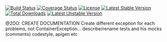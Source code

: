 [![Build Status](https://travis-ci.org/drycart/di.svg?branch=master)](https://travis-ci.org/drycart/di)
[![Coverage Status](https://coveralls.io/repos/github/drycart/di/badge.svg?branch=master)](https://coveralls.io/github/drycart/di?branch=master)
[![License](https://poser.pugx.org/drycart/di/license)](https://packagist.org/packages/drycart/di)
[![Latest Stable Version](https://poser.pugx.org/drycart/di/v/stable)](https://packagist.org/packages/drycart/di)
[![Total Downloads](https://poser.pugx.org/drycart/di/downloads)](https://packagist.org/packages/drycart/di)
[![Latest Unstable Version](https://poser.pugx.org/drycart/di/v/unstable)](https://packagist.org/packages/drycart/di)


@2DO:
CREATE DOCUMENTATION
Create different exception for each problems, not ContainerException...
describe/rename tests and his mocks (comments)
codestyle, apigen etc
